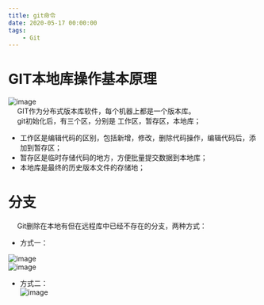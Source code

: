 ```yaml
---
title: git命令
date: 2020-05-17 00:00:00
tags:
    - Git
---
```


# GIT本地库操作基本原理  

![image](https://gitee.com/wt1814/pic-host/raw/master/images/projectManage/git/git-4.png)  
&emsp; GIT作为分布式版本库软件，每个机器上都是一个版本库。  
&emsp; git初始化后，有三个区，分别是 工作区，暂存区，本地库；  

* 工作区是编辑代码的区别，包括新增，修改，删除代码操作，编辑代码后，添加到暂存区；  
* 暂存区是临时存储代码的地方，方便批量提交数据到本地库；  
* 本地库是最终的历史版本文件的存储地；  

# 分支

&emsp; Git删除在本地有但在远程库中已经不存在的分支，两种方式：  
* 方式一：  

![image](https://gitee.com/wt1814/pic-host/raw/master/images/projectManage/git/git-1.png)  
![image](https://gitee.com/wt1814/pic-host/raw/master/images/projectManage/git/git-2.png)  

* 方式二：  
![image](https://gitee.com/wt1814/pic-host/raw/master/images/projectManage/git/git-3.png)  




